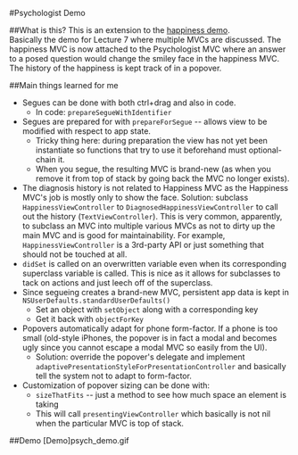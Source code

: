 #Psychologist Demo

##What is this?
This is an extension to the [happiness demo](https://github.com/Ugghhh/cs193p-smiley-demo).  
Basically the demo for Lecture 7 where multiple MVCs are discussed.  The happiness MVC is now attached to the Psychologist MVC where an answer to a posed question would change the smiley face in the happiness MVC.  The history of the happiness is kept track of in a popover.

##Main things learned for me
  * Segues can be done with both ctrl+drag and also in code.
    * In code: `prepareSegueWithIdentifier`
  * Segues are prepared for with 	`prepareForSegue` -- allows view to be modified with respect to app state.
    * Tricky thing here: during preparation the view has not yet been instantiate so functions that try to use it beforehand must optional-chain it.
    * When you segue, the resulting MVC is brand-new (as when you remove it from top of stack by going back the MVC no longer exists).
  * The diagnosis history is not related to Happiness MVC as the Happiness MVC's job is mostly only to show the face.  Solution: subclass `HappinessViewController` to `DiagnosedHappinessViewController` to call out the history (`TextViewController`).  This is very common, apparently, to subclass an MVC into multiple various MVCs as not to dirty up the main MVC and is good for maintainability.  For example, `HappinessViewController` is a 3rd-party API or just something that should not be touched at all.
  * `didSet` is called on an overwritten variable even when its corresponding superclass variable is called.  This is nice as it allows for subclasses to tack on actions and just leech off of the superclass.
  * Since segueing creates a brand-new MVC, persistent app data is kept in `NSUserDefaults.standardUserDefaults()`
    * Set an object with `setObject` along with a corresponding key
    * Get it back with `objectForKey`
  * Popovers automatically adapt for phone form-factor.  If a phone is too small (old-style iPhones, the popover is in fact a modal and becomes ugly since you cannot escape a modal MVC so easily from the UI).
    * Solution: override the popover's delegate and implement `adaptivePresentationStyleForPresentationController` and basically tell the system not to adapt to form-factor.
  * Customization of popover sizing can be done with:
    * `sizeThatFits` -- just a method to see how much space an element is taking
    * This will call `presentingViewController` which basically is not nil when the particular MVC is top of stack.


##Demo
[Demo]psych_demo.gif